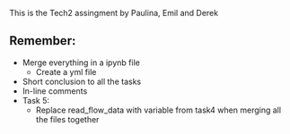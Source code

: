 This is the Tech2 assingment by Paulina, Emil and Derek


## Remember:

- Merge everything in a ipynb file
    - Create a yml file
- Short conclusion to all the tasks
- In-line comments
- Task 5:
    - Replace read_flow_data with variable from task4 when merging all the files together